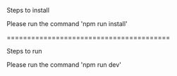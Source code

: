Steps to install

Please run the command 'npm run install'

========================================

Steps to run 

Please run the command 'npm run dev'